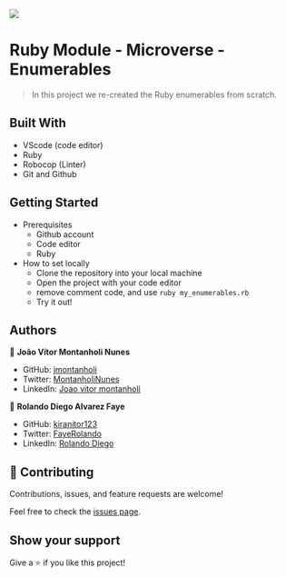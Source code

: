 ![](https://img.shields.io/badge/Microverse-blueviolet)

# Ruby Module - Microverse - Enumerables

> In this project we re-created the Ruby enumerables from scratch.

## Built With

- VScode (code editor)
- Ruby
- Robocop (Linter)
- Git and Github

## Getting Started
  * Prerequisites 
    * Github account
    * Code editor
    * Ruby
  * How to set locally
    * Clone the repository into your local machine
    * Open the project with your code editor
    * remove comment code, and use `ruby my_enumerables.rb`
    * Try it out!
## Authors

👤 **João Vítor Montanholi Nunes**

- GitHub: [jmontanholi](https://github.com/jmontanholi)
- Twitter: [MontanholiNunes](https://twitter.com/MontanholiNunes)
- LinkedIn: [Joao vitor montanholi](https://www.linkedin.com/in/joaovitormontanholi/)

👤 **Rolando Diego Alvarez Faye**

- GitHub: [kiranitor123](https://github.com/kiranitor123)
- Twitter: [FayeRolando](https://twitter.com/FayeRolando)
- LinkedIn: [Rolando Diego](https://www.linkedin.com/in/rolando-diego-alvarez-faye-b2b34a1a9/)

## 🤝 Contributing

Contributions, issues, and feature requests are welcome!

Feel free to check the [issues page](https://github.com/jmontanholi/bubble_sort_Ruby/issues).

## Show your support

Give a ⭐️ if you like this project!
